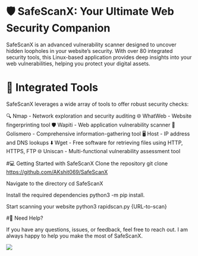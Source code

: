 # 🛡️ SafeScanX: Your Ultimate Web Security Companion
SafeScanX is an advanced vulnerability scanner designed to uncover hidden loopholes in your website’s security. With over 80 integrated security tools, this Linux-based application provides deep insights into your web vulnerabilities, helping you protect your digital assets.

# 🚀 Integrated Tools
SafeScanX leverages a wide array of tools to offer robust security checks:

🔍 Nmap - Network exploration and security auditing
🌐 WhatWeb - Website fingerprinting tool
🛡️ Wapiti - Web application vulnerability scanner
🧐 Golismero - Comprehensive information-gathering tool
🖥️ Host - IP address and DNS lookups
⬇️ Wget - Free software for retrieving files using HTTP, HTTPS, FTP
🌐 Uniscan - Multi-functional vulnerability assessment tool

#💻 Getting Started with SafeScanX
 Clone the repository
git clone https://github.com/AKshit069/SafeScanX

 Navigate to the directory
cd SafeScanX

 Install the required dependencies
python3 -m pip install.

 Start scanning your website
python3 rapidscan.py {URL-to-scan}


#💬 Need Help?

If you have any questions, issues, or feedback, feel free to reach out. I am always happy to help you make the most of SafeScanX.

<a href="mailto:akshitverma2206@gmail.com?"><img src="https://img.shields.io/badge/gmail-%23EA4335.svg?&style=for-the-badge&logo=gmail&logoColor=white"/></a>

